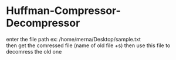 # Huffman-Compressor-Decompressor
enter the file path ex: /home/merna/Desktop/sample.txt <br>then get the comressed file (name of old file +s) then use this file to decomress the old one

